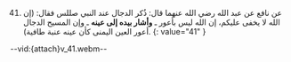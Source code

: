 41. عن نافع عن عبد الله رضي الله عنهما قال: ذُكر الدجال عند النبي صللس فقال: (إن الله لا يخفى عليكم، إن الله ليس بأعور ـ **وأشار بيده إلى عينه** ـ وإن المسيح الدجال أعور العين اليمنى كأن عينه عنبة طافية).
{: value="41" }

--vid:{attach}v_41.webm--
